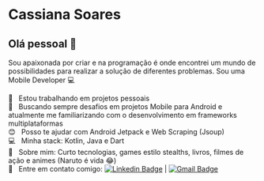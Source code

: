 # Cassiana Soares

## Olá pessoal 👋
Sou apaixonada por criar e na programação é onde encontrei um mundo de possibilidades para realizar a solução de diferentes problemas.
Sou uma Mobile Developer :computer:

 :rocket:  &nbsp; Estou trabalhando em projetos pessoais
 <br/> :purple_heart: &nbsp; Buscando sempre desafios em projetos Mobile para Android e atualmente me familiarizando com o desenvolvimento em frameworks multiplataformas
 <br/> :blush: &nbsp; Posso te ajudar com Android Jetpack e Web Scraping (Jsoup)
 <br/> :computer: &nbsp; Minha stack: Kotlin, Java e Dart
 <br/> 💬  &nbsp; Sobre mim: Curto tecnologias, games estilo stealths, livros, filmes de ação e animes (Naruto é vida :joy:)
 <br/> :email: &nbsp; Entre em contato comigo: [![Linkedin Badge](https://img.shields.io/badge/-CassianaSoares-blue?style=flat-square&logo=Linkedin&logoColor=white&link=https://www.linkedin.com/in/cassiana-s-4962a552/)](https://www.linkedin.com/in/tgmarinho/) 
| 
[![Gmail Badge](https://img.shields.io/badge/-cassianassilva@hotmail.com-c14438?style=flat-square&logo=microsoft-outlook&logoColor=white&link=cassianassilva@hotmail.com)](cassianassilva@hotmail.com)
